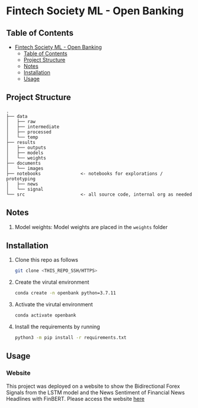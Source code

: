 # Fintech Society ML - Open Banking

## Table of Contents

- [Fintech Society ML - Open Banking](#fintech-society-ml---open-banking)
  - [Table of Contents](#table-of-contents)
  - [Project Structure](#project-structure)
  - [Notes](#notes)
  - [Installation](#installation)
  - [Usage](#usage)

## Project Structure

```
.
├── data
│   ├── raw
│   ├── intermediate
│   ├── processed
│   └── temp
├── results
│   ├── outputs
│   ├── models
│   └── weights
├── documents
│   └── images
├── notebooks               <- notebooks for explorations / prototyping
│   ├── news
│   └── signal
└── src                     <- all source code, internal org as needed
```

## Notes

1. Model weights:
   Model weights are placed in the `weights` folder


## Installation

1. Clone this repo as follows

    ```bash
    git clone <THIS_REPO_SSH/HTTPS> 
    ```

2. Create the virutal environment
    
    ```bash
    conda create -n openbank python=3.7.11
    ```
    
3. Activate the virutal environment 
    
    ```bash
    conda activate openbank
    ``` 
   
4. Install the requirements by running

    ```bash
    python3 -m pip install -r requirements.txt
    ```

## Usage

### Website
This project was deployed on a website to show the Bidirectional Forex Signals from the LSTM model and the News Sentiment of Financial News Headlines with FinBERT. Please access the website [here](https://nus-fintech-open-banking.netlify.app/)




